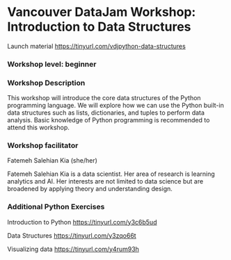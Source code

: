 # Vancouver DataJam Workshop: Introduction to Data Structures 

Launch material https://tinyurl.com/vdjpython-data-structures

### Workshop level: beginner

### Workshop Description
This workshop will introduce the core data structures of the Python programming language. We will explore how we can use the Python built-in data structures such as lists, dictionaries, and tuples to perform data analysis. Basic knowledge of Python programming is recommended to attend this workshop.

### Workshop facilitator

Fatemeh Salehian Kia (she/her)

Fatemeh Salehian Kia is a data scientist. Her area of research is learning analytics and AI. Her interests are not limited to data science but are broadened by applying theory and understanding design.

### Additional Python Exercises

Introduction to Python https://tinyurl.com/y3c6b5ud

Data Structures https://tinyurl.com/y3zqo66t

Visualizing data https://tinyurl.com/y4rum93h
